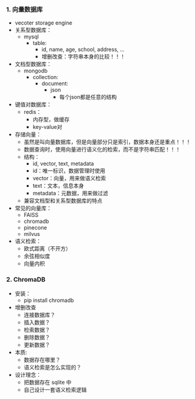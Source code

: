 ### 1. 向量数据库
- vecoter storage engine
- 关系型数据库： 
    - mysql
        - table:
            - id, name, age, school, address, ...
            - 增删改查：字符串本身的比较！！！
- 文档型数据库：
    - mongodb
        - collection:
            - document: 
                - json
                    - 每个json都是任意的结构
- 键值对数据库：
    - redis：
        - 内存型，做缓存
        - key-value对
- 存储向量：
    - 虽然是叫向量数据库，但是向量部分只是索引，数据本身还是重点！！！
    - 数据查询时，使用向量进行语义化的检索，而不是字符串匹配！！！
    - 结构：
        - id, vector, text, metadata
        - id：唯一标识，数据管理时使用
        - vector：向量，用来做语义检索
        - text：文本，信息本身
        - metadata：元数据，用来做过滤
    - 兼容文档型和关系型数据库的特点
- 常见的向量库：
    - FAISS
    - chromadb
    - pinecone
    - milvus
- 语义检索：
    - 欧式距离（不开方）
    - 余弦相似度
    - 向量内积

### 2. ChromaDB
- 安装：
    - pip install chromadb
- 增删改查
    - 连接数据库？
    - 插入数据？
    - 检索数据？
    - 删除数据？
    - 更新数据？
- 本质:
    - 数据存在哪里？
    - 语义检索是怎么实现的？
- 设计理念：
    - 把数据存在 sqlite 中
    - 自己设计一套语义检索逻辑

